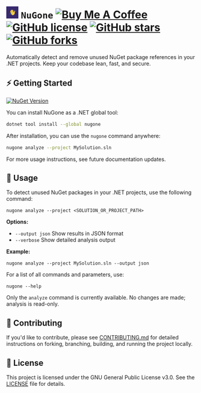 # ![NuGone Icon](https://raw.githubusercontent.com/ahmet-cetinkaya/nugone/refs/heads/main/docs/icon/icon32.png) `NuGone` [![Buy Me A Coffee](https://img.shields.io/badge/Buy%20Me%20a%20Coffee-ffdd00?&logo=buy-me-a-coffee&logoColor=black)](https://ahmetcetinkaya.me/donate) [![GitHub license](https://img.shields.io/github/license/ahmet-cetinkaya/nugone)](https://github.com/ahmet-cetinkaya/nugone/blob/main/LICENSE) [![GitHub stars](https://img.shields.io/github/stars/ahmet-cetinkaya/nugone?style=social)](https://github.com/ahmet-cetinkaya/nugone/stargazers) [![GitHub forks](https://img.shields.io/github/forks/ahmet-cetinkaya/nugone?style=social)](https://github.com/ahmet-cetinkaya/nugone/network/members)

Automatically detect and remove unused NuGet package references in your .NET projects. Keep your codebase lean, fast, and secure.

## ⚡ Getting Started

[![NuGet Version](https://img.shields.io/nuget/v/NuGone.svg?color=004880&logo=nuget&label=NuGet&style=flat-square)](https://www.nuget.org/packages/NuGone/)

You can install NuGone as a .NET global tool:

```bash
dotnet tool install --global nugone
```

After installation, you can use the `nugone` command anywhere:

```bash
nugone analyze --project MySolution.sln
```

For more usage instructions, see future documentation updates.

## 🚀 Usage

To detect unused NuGet packages in your .NET projects, use the following command:

```
nugone analyze --project <SOLUTION_OR_PROJECT_PATH>
```

**Options:**
- `--output json`   Show results in JSON format
- `--verbose`       Show detailed analysis output

**Example:**
```
nugone analyze --project MySolution.sln --output json
```

For a list of all commands and parameters, use:
```
nugone --help
```

Only the `analyze` command is currently available. No changes are made; analysis is read-only.

## 🤝 Contributing

If you'd like to contribute, please see [CONTRIBUTING.md](CONTRIBUTING.md) for detailed instructions on forking, branching, building, and running the project locally.

## 📄 License

This project is licensed under the GNU General Public License v3.0. See the [LICENSE](https://github.com/ahmet-cetinkaya/nugone/blob/main/LICENSE) file for details.
